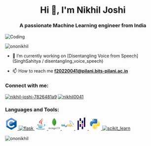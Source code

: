 
<h1 align="center">Hi 👋, I'm Nikhil Joshi</h1>
<h3 align="center">A passionate Machine Learning engineer from India</h3>
<img align ="center" src="https://media0.giphy.com/media/zOvBKUUEERdNm/giphy.gif?cid=790b7611ev5aw07mh73qmnoexi7uplvr5u2qjqgaoov81bwm&ep=v1_gifs_search&rid=giphy.gif&ct=g" width = "300" height = "150" alt="Coding" >

<p align="left"> <img src="https://komarev.com/ghpvc/?username=ononikhil&label=Profile%20views&color=0e75b6&style=flat" alt="ononikhil" /> </p>

- 🔭 I’m currently working on [Disentangling Voice from Speech](SinghSahitya / disentangling_voice_speech)

- 📫 How to reach me **f20220041@pilani.bits-pilani.ac.in**

<h3 align="left">Connect with me:</h3>
<p align="left">
<a href="https://linkedin.com/in/nikhil-joshi-7826481a9" target="blank"><img align="center" src="https://raw.githubusercontent.com/rahuldkjain/github-profile-readme-generator/master/src/images/icons/Social/linked-in-alt.svg" alt="nikhil-joshi-7826481a9" height="30" width="40" /></a>
<a href="https://www.leetcode.com/nikhil0041" target="blank"><img align="center" src="https://raw.githubusercontent.com/rahuldkjain/github-profile-readme-generator/master/src/images/icons/Social/leet-code.svg" alt="nikhil0041" height="30" width="40" /></a>
</p>

<h3 align="left">Languages and Tools:</h3>
<p align="left"> <a href="https://www.cprogramming.com/" target="_blank" rel="noreferrer"> <img src="https://raw.githubusercontent.com/devicons/devicon/master/icons/c/c-original.svg" alt="c" width="40" height="40"/> </a> <a href="https://flask.palletsprojects.com/" target="_blank" rel="noreferrer"> <img src="https://www.vectorlogo.zone/logos/pocoo_flask/pocoo_flask-icon.svg" alt="flask" width="40" height="40"/> </a> <a href="https://www.java.com" target="_blank" rel="noreferrer"> <img src="https://raw.githubusercontent.com/devicons/devicon/master/icons/java/java-original.svg" alt="java" width="40" height="40"/> </a> <a href="https://www.mongodb.com/" target="_blank" rel="noreferrer"> <img src="https://raw.githubusercontent.com/devicons/devicon/master/icons/mongodb/mongodb-original-wordmark.svg" alt="mongodb" width="40" height="40"/> </a> <a href="https://www.mysql.com/" target="_blank" rel="noreferrer"> <img src="https://raw.githubusercontent.com/devicons/devicon/master/icons/mysql/mysql-original-wordmark.svg" alt="mysql" width="40" height="40"/> </a> <a href="https://pandas.pydata.org/" target="_blank" rel="noreferrer"> <img src="https://raw.githubusercontent.com/devicons/devicon/2ae2a900d2f041da66e950e4d48052658d850630/icons/pandas/pandas-original.svg" alt="pandas" width="40" height="40"/> </a> <a href="https://www.python.org" target="_blank" rel="noreferrer"> <img src="https://raw.githubusercontent.com/devicons/devicon/master/icons/python/python-original.svg" alt="python" width="40" height="40"/> </a> <a href="https://scikit-learn.org/" target="_blank" rel="noreferrer"> <img src="https://upload.wikimedia.org/wikipedia/commons/0/05/Scikit_learn_logo_small.svg" alt="scikit_learn" width="40" height="40"/> </a> </p>

<p><img align="center" src="https://github-readme-stats.vercel.app/api/top-langs?username=ononikhil&show_icons=true&locale=en&layout=compact" alt="ononikhil" /></p>
